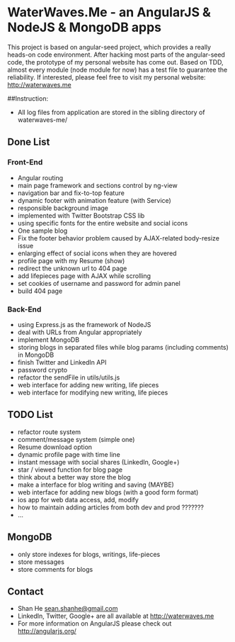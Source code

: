 # WaterWaves.Me - an AngularJS & NodeJS & MongoDB apps

This project is based on angular-seed project, which provides a really heads-on code environment.
After hacking most parts of the angular-seed code, the prototype of my personal website has come
out.
Based on TDD, almost every module (node module for now) has a test file to guarantee the
reliability.
If interested, please feel free to visit my personal website: http://waterwaves.me


##Instruction:
* All log files from application are stored in the sibling directory of waterwaves-me/



## Done List
### Front-End
* Angular routing
* main page framework and sections control by ng-view
* navigation bar and fix-to-top feature
* dynamic footer with animation feature (with Service)
* responsible background image
* implemented with Twitter Bootstrap CSS lib
* using specific fonts for the entire website and social icons
* One sample blog
* Fix the footer behavior problem caused by AJAX-related body-resize issue
* enlarging effect of social icons when they are hovered
* profile page with my Resume (show)
* redirect the unknown url to 404 page
* add lifepieces page with AJAX while scrolling
* set cookies of username and password for admin panel
* build 404 page



### Back-End
* using Express.js as the framework of NodeJS
* deal with URLs from Angular appropriately
* implement MongoDB
* storing blogs in separated files while blog params (including comments) in MongoDB
* finish Twitter and LinkedIn API
* password crypto
* refactor the sendFile in utils/utils.js
* web interface for adding new writing, life pieces
* web interface for modifying new writing, life pieces



## TODO List
* refactor route system
* comment/message system (simple one)
* Resume download option
* dynamic profile page with time line
* instant message with social shares (LinkedIn, Google+)
* star / viewed function for blog page
* think about a better way store the blog
* make a interface for blog writing and saving (MAYBE)
* web interface for adding new blogs (with a good form format)
* ios app for web data access, add, modify
* how to maintain adding articles from both dev and prod ???????
* ...


## MongoDB
* only store indexes for blogs, writings, life-pieces
* store messages
* store comments for blogs



## Contact

* Shan He <sean.shanhe@gmail.com>
* LinkedIn, Twitter, Google+ are all available at http://waterwaves.me
* For more information on AngularJS please check out http://angularjs.org/
